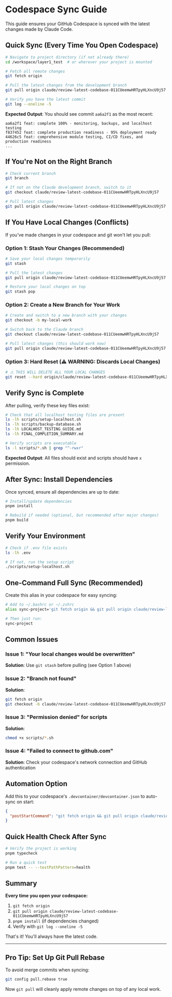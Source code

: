# Codespace Sync Guide

This guide ensures your GitHub Codespace is synced with the latest changes made by Claude Code.

## Quick Sync (Every Time You Open Codespace)

```bash
# Navigate to project directory (if not already there)
cd /workspace/layer1_test  # or wherever your project is mounted

# Fetch all remote changes
git fetch origin

# Pull the latest changes from the development branch
git pull origin claude/review-latest-codebase-011CUeemwHRTpyHLXncU9j57

# Verify you have the latest commit
git log --oneline -5
```

**Expected Output**: You should see commit `aa6a2f1` as the most recent:
```
aa6a2f1 feat: complete 100% - monitoring, backups, and localhost testing
f837452 feat: complete production readiness - 95% deployment ready
44626c5 feat: comprehensive module testing, CI/CD fixes, and production readiness
...
```

## If You're Not on the Right Branch

```bash
# Check current branch
git branch

# If not on the Claude development branch, switch to it
git checkout claude/review-latest-codebase-011CUeemwHRTpyHLXncU9j57

# Pull latest changes
git pull origin claude/review-latest-codebase-011CUeemwHRTpyHLXncU9j57
```

## If You Have Local Changes (Conflicts)

If you've made changes in your codespace and git won't let you pull:

### Option 1: Stash Your Changes (Recommended)
```bash
# Save your local changes temporarily
git stash

# Pull the latest changes
git pull origin claude/review-latest-codebase-011CUeemwHRTpyHLXncU9j57

# Restore your local changes on top
git stash pop
```

### Option 2: Create a New Branch for Your Work
```bash
# Create and switch to a new branch with your changes
git checkout -b my-local-work

# Switch back to the Claude branch
git checkout claude/review-latest-codebase-011CUeemwHRTpyHLXncU9j57

# Pull latest changes (this should work now)
git pull origin claude/review-latest-codebase-011CUeemwHRTpyHLXncU9j57
```

### Option 3: Hard Reset (⚠️ WARNING: Discards Local Changes)
```bash
# ⚠️ THIS WILL DELETE ALL YOUR LOCAL CHANGES
git reset --hard origin/claude/review-latest-codebase-011CUeemwHRTpyHLXncU9j57
```

## Verify Sync is Complete

After pulling, verify these key files exist:

```bash
# Check that all localhost testing files are present
ls -lh scripts/setup-localhost.sh
ls -lh scripts/backup-database.sh
ls -lh LOCALHOST_TESTING_GUIDE.md
ls -lh FINAL_COMPLETION_SUMMARY.md

# Verify scripts are executable
ls -l scripts/*.sh | grep "^-rwxr"
```

**Expected Output**: All files should exist and scripts should have `x` permission.

## After Sync: Install Dependencies

Once synced, ensure all dependencies are up to date:

```bash
# Install/update dependencies
pnpm install

# Rebuild if needed (optional, but recommended after major changes)
pnpm build
```

## Verify Your Environment

```bash
# Check if .env file exists
ls -lh .env

# If not, run the setup script
./scripts/setup-localhost.sh
```

## One-Command Full Sync (Recommended)

Create this alias in your codespace for easy syncing:

```bash
# Add to ~/.bashrc or ~/.zshrc
alias sync-project='git fetch origin && git pull origin claude/review-latest-codebase-011CUeemwHRTpyHLXncU9j57 && pnpm install'

# Then just run:
sync-project
```

## Common Issues

### Issue 1: "Your local changes would be overwritten"
**Solution**: Use `git stash` before pulling (see Option 1 above)

### Issue 2: "Branch not found"
**Solution**:
```bash
git fetch origin
git checkout -b claude/review-latest-codebase-011CUeemwHRTpyHLXncU9j57 origin/claude/review-latest-codebase-011CUeemwHRTpyHLXncU9j57
```

### Issue 3: "Permission denied" for scripts
**Solution**:
```bash
chmod +x scripts/*.sh
```

### Issue 4: "Failed to connect to github.com"
**Solution**: Check your codespace's network connection and GitHub authentication

## Automation Option

Add this to your codespace's `.devcontainer/devcontainer.json` to auto-sync on start:

```json
{
  "postStartCommand": "git fetch origin && git pull origin claude/review-latest-codebase-011CUeemwHRTpyHLXncU9j57 || true"
}
```

## Quick Health Check After Sync

```bash
# Verify the project is working
pnpm typecheck

# Run a quick test
pnpm test -- --testPathPattern=health
```

## Summary

**Every time you open your codespace:**

1. `git fetch origin`
2. `git pull origin claude/review-latest-codebase-011CUeemwHRTpyHLXncU9j57`
3. `pnpm install` (if dependencies changed)
4. Verify with `git log --oneline -5`

That's it! You'll always have the latest code.

---

## Pro Tip: Set Up Git Pull Rebase

To avoid merge commits when syncing:

```bash
git config pull.rebase true
```

Now `git pull` will cleanly apply remote changes on top of any local work.
